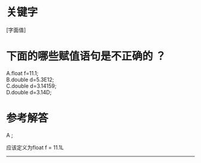 # 关键字

\[字面值\]

# 下面的哪些赋值语句是不正确的 ？

A.float f=11.1;  
B.double d=5.3E12;  
C.double d=3.14159;  
D.double d=3.14D;

# 参考解答

A ;

应该定义为float f = 11.1L

---


